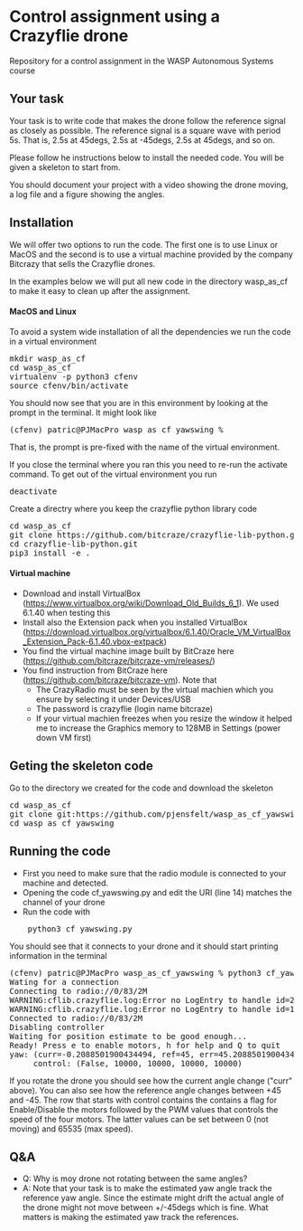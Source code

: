# Control assignment using a Crazyflie drone
Repository for a control assignment in the WASP Autonomous Systems course

## Your task
Your task is to write code that makes the drone follow the reference signal as closely as possible. The reference signal is a square wave with period 5s. That is, 2.5s at 45degs, 2.5s at -45degs, 2.5s at 45degs, and so on. 

<p>
Please follow he instructions below to install the needed code. You will be given a skeleton to start from.
</p>

<p>
You should document your project with a video showing the drone moving, a log file and a figure showing the angles.
</p>

## Installation
We will offer two options to run the code. The first one is to use Linux or MacOS and the second is to use a virtual machine provided by the company Bitcrazy that sells the Crazyflie drones. 

In the examples below we will put all new code in the directory wasp_as_cf to make it easy to clean up after the assignment.

#### MacOS and Linux
To avoid a system wide installation of all the dependencies we run the code in a virtual environment
<pre>
mkdir wasp_as_cf
cd wasp_as_cf
virtualenv -p python3 cfenv
source cfenv/bin/activate
</pre>
You should now see that you are in this environment by looking at the prompt in the terminal. It might look like
<pre>
(cfenv) patric@PJMacPro wasp_as_cf_yawswing % 
</pre>
That is, the prompt is pre-fixed with the name of the virtual environment.

If you close the terminal where you ran this you need to re-run the activate command. To get out of the virtual environment you run
<pre>
deactivate
</pre>

Create a directry where you keep the crazyflie python library code
<pre>
cd wasp_as_cf
git clone https://github.com/bitcraze/crazyflie-lib-python.git
cd crazyflie-lib-python.git
pip3 install -e .
</pre>

#### Virtual machine
* Download and install VirtualBox (https://www.virtualbox.org/wiki/Download_Old_Builds_6_1). We used 6.1.40 when testing this
* Install also the Extension pack when you installed VirtualBox (https://download.virtualbox.org/virtualbox/6.1.40/Oracle_VM_VirtualBox_Extension_Pack-6.1.40.vbox-extpack)
* You find the virtual machine image built by BitCraze here (https://github.com/bitcraze/bitcraze-vm/releases/)
* You find instruction from BitCraze here (https://github.com/bitcraze/bitcraze-vm). Note that
  * The CrazyRadio must be seen by the virtual machien which you ensure by selecting it under Devices/USB
  * The password is crazyflie (login name bitcraze)
  * If your virtual machien freezes when you resize the window it helped me to increase the Graphics memory to 128MB in Settings (power down VM first)

## Geting the skeleton code
Go to the directory we created for the code and download the skeleton
<pre>
cd wasp_as_cf
git clone git:https://github.com/pjensfelt/wasp_as_cf_yawswing.git
cd wasp_as_cf_yawswing
</pre>

## Running the code
* First you need to make sure that the radio module is connected to your machine and detected.
* Opening the code cf_yawswing.py and edit the URI (line 14) matches the channel of your drone
* Run the code with <pre> 
python3 cf_yawswing.py
</pre>
You should see that it connects to your drone and it should start printing information in the terminal
<pre>
(cfenv) patric@PJMacPro wasp_as_cf_yawswing % python3 cf_yawswing.py
Wating for a connection
Connecting to radio://0/83/2M
WARNING:cflib.crazyflie.log:Error no LogEntry to handle id=2
WARNING:cflib.crazyflie.log:Error no LogEntry to handle id=1
Connected to radio://0/83/2M
Disabling controller
Waiting for position estimate to be good enough...
Ready! Press e to enable motors, h for help and Q to quit
yaw: (curr=-0.2088501900434494, ref=45, err=45.20885019004345),   battery:3.8V
     control: (False, 10000, 10000, 10000, 10000)
</pre>
If you rotate the drone you should see how the current angle change ("curr" above). You can also see how the reference angle changes between +45 and -45. The row that starts with control contains the contains a flag for Enable/Disable the motors followed by the PWM values that controls the speed of the four motors. The latter values can be set between 0 (not moving) and 65535 (max speed).

## Q&A
* Q: Why is moy drone not rotating between the same angles?
* A: Note that your task is to make the estimated yaw angle track the reference yaw angle. Since the estimate might drift the actual angle of the drone might not move between +/-45degs which is fine. What matters is making the estimated yaw track the references.


